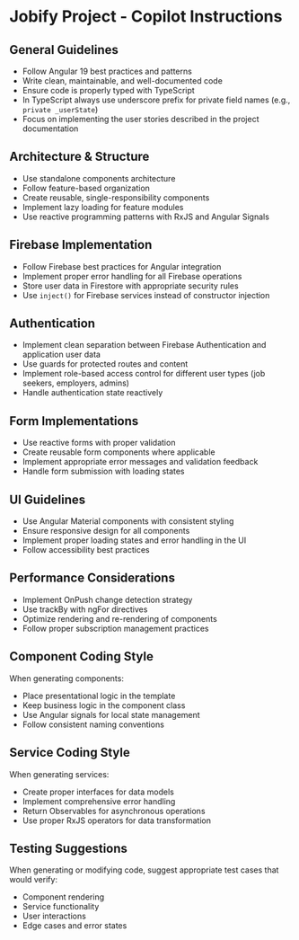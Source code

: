 # Jobify Project - Copilot Instructions

## General Guidelines

- Follow Angular 19 best practices and patterns
- Write clean, maintainable, and well-documented code
- Ensure code is properly typed with TypeScript
- In TypeScript always use underscore prefix for private field names (e.g., `private _userState`)
- Focus on implementing the user stories described in the project documentation

## Architecture & Structure

- Use standalone components architecture
- Follow feature-based organization
- Create reusable, single-responsibility components
- Implement lazy loading for feature modules
- Use reactive programming patterns with RxJS and Angular Signals

## Firebase Implementation

- Follow Firebase best practices for Angular integration
- Implement proper error handling for all Firebase operations
- Store user data in Firestore with appropriate security rules
- Use `inject()` for Firebase services instead of constructor injection

## Authentication

- Implement clean separation between Firebase Authentication and application user data
- Use guards for protected routes and content
- Implement role-based access control for different user types (job seekers, employers, admins)
- Handle authentication state reactively

## Form Implementations

- Use reactive forms with proper validation
- Create reusable form components where applicable
- Implement appropriate error messages and validation feedback
- Handle form submission with loading states

## UI Guidelines

- Use Angular Material components with consistent styling
- Ensure responsive design for all components
- Implement proper loading states and error handling in the UI
- Follow accessibility best practices

## Performance Considerations

- Implement OnPush change detection strategy
- Use trackBy with ngFor directives
- Optimize rendering and re-rendering of components
- Follow proper subscription management practices

## Component Coding Style

When generating components:

- Place presentational logic in the template
- Keep business logic in the component class
- Use Angular signals for local state management
- Follow consistent naming conventions

## Service Coding Style

When generating services:

- Create proper interfaces for data models
- Implement comprehensive error handling
- Return Observables for asynchronous operations
- Use proper RxJS operators for data transformation

## Testing Suggestions

When generating or modifying code, suggest appropriate test cases that would verify:

- Component rendering
- Service functionality
- User interactions
- Edge cases and error states
